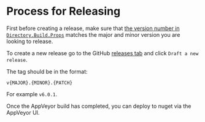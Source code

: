 # Process for Releasing

First before creating a release, make sure that [the version number in `Directory.Build.Props`](https://github.com/justeat/JustSaying/blob/d30543fbfc3cf640835339efbe497466e230f220/Directory.Build.props#L22) matches the major and minor version you are looking to release.

To create a new release go to the GitHub [releases tab](https://github.com/justeat/JustSaying/releases) and click `Draft a new release`.

The tag should be in the format:

`v{MAJOR}.{MINOR}.{PATCH}`

For example `v6.0.1`.

Once the AppVeyor build has completed, you can deploy to nuget via the AppVeyor UI.